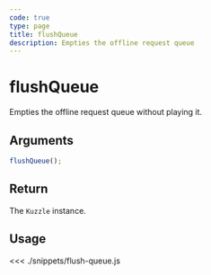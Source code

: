 ```yaml
---
code: true
type: page
title: flushQueue
description: Empties the offline request queue
---
```


# flushQueue

Empties the offline request queue without playing it.

## Arguments

```javascript
flushQueue();
```

## Return

The `Kuzzle` instance.

## Usage

<<< ./snippets/flush-queue.js

